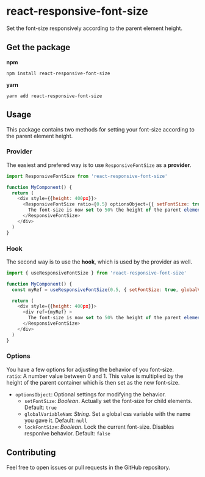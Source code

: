 # react-responsive-font-size
Set the font-size responsively according to the parent element height.

## Get the package
**npm**
```
npm install react-responsive-font-size
```

**yarn**
```
yarn add react-responsive-font-size
```

## Usage
This package contains two methods for setting your font-size according to the parent element height. 

### Provider
The easiest and prefered way is to use `ResponsiveFontSize` as a **provider**.
```JavaScript
import ResponsiveFontSize from 'react-responsive-font-size'

function MyComponent() {
  return (
    <div style={{height: 400px}}>
      <ResponsiveFontSize ratio={0.5} optionsObject={{ setFontSize: true, globalVariableName: '--my-variable', lockFontSize: false }}>
        The font-size is now set to 50% the height of the parent element (200px)
      </ResponsiveFontSize>
    </div>
  )
}
```

### Hook
The second way is to use the **hook**, which is used by the provider as well.
```JavaScript
import { useResponsiveFontSize } from 'react-responsive-font-size'

function MyComponent() {
  const myRef = useResponsiveFontSize(0.5, { setFontSize: true, globalVariableName: '--my-variable', lockFontSize: false })

  return (
    <div style={{height: 400px}}>
      <div ref={myRef} >
        The font-size is now set to 50% the height of the parent element (200px)
      </ResponsiveFontSize>
    </div>
  )
}
```

### Options
You have a few options for adjusting the behavior of you font-size.\
`ratio`: A number value between 0 and 1. This value is multiplied by the height of the parent container which is then set as the new font-size.

- `optionsObject`: Optional settings for modifying the behavior. 
  - `setFontSize`: *Boolean*. Actually set the font-size for child elements. Default: `true` 
  - `globalVariableNam`: *String*. Set a global css variable with the name you gave it. Default: `null` 
  - `lockFontSize`: *Boolean*. Lock the current font-size. Disables responive behavior. Default: `false`


## Contributing
Feel free to open issues or pull requests in the GitHub repository.
